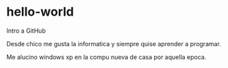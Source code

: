 # hello-world
Intro a GitHub

Desde chico me gusta la informatica y siempre quise aprender a programar.

Me alucino windows xp en la compu nueva de casa por aquella epoca. 
